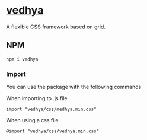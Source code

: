 # [vedhya](https://vedhya.bhuvaneshduvvuri.online)

A flexible CSS framework based on grid.

## NPM

```
npm i vedhya
```

### Import

You can use the package with the following commands

When importing to .js file

```
import "vedhya/css/medhya.min.css"
```

When using a css file

```
@import "vedhya/css/vedhya.min.css"
```
